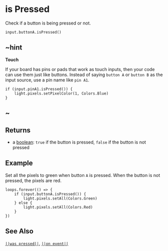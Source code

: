 # is Pressed

Check if a button is being pressed or not.

```sig
input.buttonA.isPressed()
```

## ~hint
**Touch**

If your board has pins or pads that work as touch inputs, then your code can use them just like buttons.
Instead of saying `button A` or `button B` as the input source, use a pin name like `pin A1`.
```block
if (input.pinA1.isPressed()) {
    light.pixels.setPixelColor(1, Colors.Blue)
}
```
## ~

## Returns

* a [boolean](types/boolean): `true` if the button is pressed, `false` if the button is not pressed

## Example

Set all the pixels to green when button `A` is pressed. When the button is not pressed, the pixels are red.

```blocks
loops.forever(() => {
    if (input.buttonA.isPressed()) {
        light.pixels.setAll(Colors.Green)
    } else {
        light.pixels.setAll(Colors.Red)
    }
})
```

## See Also
[``||was pressed||``](/reference/input/button/was-pressed), [``||on event||``](/reference/input/button/on-event)
